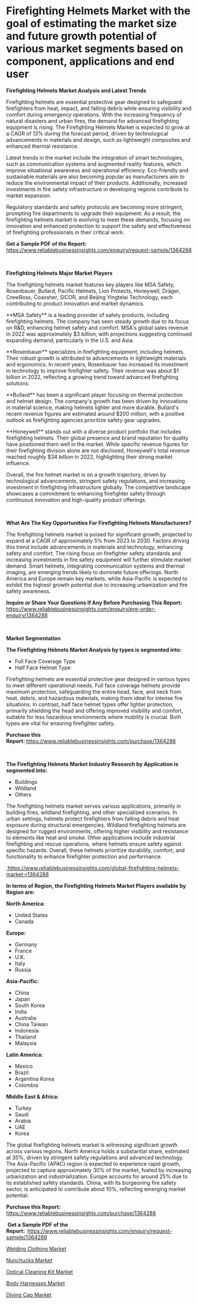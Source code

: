 <p><h1>Firefighting Helmets Market with the goal of estimating the market size and future growth potential of various market segments based on component, applications and end user</h1></p><p><strong>Firefighting Helmets Market Analysis and Latest Trends</strong></p>
<p><p>Firefighting helmets are essential protective gear designed to safeguard firefighters from heat, impact, and falling debris while ensuring visibility and comfort during emergency operations. With the increasing frequency of natural disasters and urban fires, the demand for advanced firefighting equipment is rising. The Firefighting Helmets Market is expected to grow at a CAGR of 13% during the forecast period, driven by technological advancements in materials and design, such as lightweight composites and enhanced thermal resistance.</p><p>Latest trends in the market include the integration of smart technologies, such as communication systems and augmented reality features, which improve situational awareness and operational efficiency. Eco-friendly and sustainable materials are also becoming popular as manufacturers aim to reduce the environmental impact of their products. Additionally, increased investments in fire safety infrastructure in developing regions contribute to market expansion.</p><p>Regulatory standards and safety protocols are becoming more stringent, prompting fire departments to upgrade their equipment. As a result, the firefighting helmets market is evolving to meet these demands, focusing on innovation and enhanced protection to support the safety and effectiveness of firefighting professionals in their critical work.</p></p>
<p><strong>Get a Sample PDF of the Report:&nbsp;</strong> <a href="https://www.reliablebusinessinsights.com/enquiry/request-sample/1364288?utm_campaign=1837&utm_medium=2&utm_source=Github&utm_content=ia&utm_term=07022025&utm_id=firefighting-helmets">https://www.reliablebusinessinsights.com/enquiry/request-sample/1364288</a></p>
<p>&nbsp;</p>
<p><strong>Firefighting Helmets Major Market Players</strong></p>
<p><p>The firefighting helmets market features key players like MSA Safety, Rosenbauer, Bullard, Pacific Helmets, Lion Protects, Honeywell, Dräger, CrewBoss, Coaxsher, SICOR, and Beijing Yingtelai Technology, each contributing to product innovation and market dynamics.</p><p>**MSA Safety** is a leading provider of safety products, including firefighting helmets. The company has seen steady growth due to its focus on R&D, enhancing helmet safety and comfort. MSA's global sales revenue in 2022 was approximately $3 billion, with projections suggesting continued expanding demand, particularly in the U.S. and Asia.</p><p>**Rosenbauer** specializes in firefighting equipment, including helmets. Their robust growth is attributed to advancements in lightweight materials and ergonomics. In recent years, Rosenbauer has increased its investment in technology to improve firefighter safety. Their revenue was about $1 billion in 2022, reflecting a growing trend toward advanced firefighting solutions.</p><p>**Bullard** has been a significant player focusing on thermal protection and helmet design. The company's growth has been driven by innovations in material science, making helmets lighter and more durable. Bullard's recent revenue figures are estimated around $200 million, with a positive outlook as firefighting agencies prioritize safety gear upgrades.</p><p>**Honeywell** stands out with a diverse product portfolio that includes firefighting helmets. Their global presence and brand reputation for quality have positioned them well in the market. While specific revenue figures for their firefighting division alone are not disclosed, Honeywell's total revenue reached roughly $34 billion in 2022, highlighting their strong market influence.</p><p>Overall, the fire helmet market is on a growth trajectory, driven by technological advancements, stringent safety regulations, and increasing investment in firefighting infrastructure globally. The competitive landscape showcases a commitment to enhancing firefighter safety through continuous innovation and high-quality product offerings.</p></p>
<p>&nbsp;</p>
<p><strong>What Are The Key Opportunities For Firefighting Helmets Manufacturers?</strong></p>
<p><p>The firefighting helmets market is poised for significant growth, projected to expand at a CAGR of approximately 5% from 2023 to 2030. Factors driving this trend include advancements in materials and technology, enhancing safety and comfort. The rising focus on firefighter safety standards and increasing investments in fire safety equipment will further stimulate market demand. Smart helmets, integrating communication systems and thermal imaging, are emerging trends likely to dominate future offerings. North America and Europe remain key markets, while Asia-Pacific is expected to exhibit the highest growth potential due to increasing urbanization and fire safety awareness.</p></p>
<p><strong>Inquire or Share Your Questions If Any Before Purchasing This Report:</strong> <a href="https://www.reliablebusinessinsights.com/enquiry/pre-order-enquiry/1364288?utm_campaign=1837&utm_medium=2&utm_source=Github&utm_content=ia&utm_term=07022025&utm_id=firefighting-helmets">https://www.reliablebusinessinsights.com/enquiry/pre-order-enquiry/1364288</a></p>
<p>&nbsp;</p>
<p><strong>Market Segmentation</strong></p>
<p><strong>The Firefighting Helmets Market Analysis by types is segmented into:</strong></p>
<p><ul><li>Full Face Coverage Type</li><li>Half Face Helmet Type</li></ul></p>
<p><p>Firefighting helmets are essential protective gear designed in various types to meet different operational needs. Full face coverage helmets provide maximum protection, safeguarding the entire head, face, and neck from heat, debris, and hazardous materials, making them ideal for intense fire situations. In contrast, half face helmet types offer lighter protection, primarily shielding the head and offering improved visibility and comfort, suitable for less hazardous environments where mobility is crucial. Both types are vital for ensuring firefighter safety.</p></p>
<p><strong>Purchase this Report:&nbsp;</strong><a href="https://www.reliablebusinessinsights.com/purchase/1364288?utm_campaign=1837&utm_medium=2&utm_source=Github&utm_content=ia&utm_term=07022025&utm_id=firefighting-helmets">https://www.reliablebusinessinsights.com/purchase/1364288</a></p>
<p>&nbsp;</p>
<p><strong>The Firefighting Helmets Market Industry Research by Application is segmented into:</strong></p>
<p><ul><li>Buildings</li><li>Wildland</li><li>Others</li></ul></p>
<p><p>The firefighting helmets market serves various applications, primarily in building fires, wildland firefighting, and other specialized scenarios. In urban settings, helmets protect firefighters from falling debris and heat exposure during structural emergencies. Wildland firefighting helmets are designed for rugged environments, offering higher visibility and resistance to elements like heat and smoke. Other applications include industrial firefighting and rescue operations, where helmets ensure safety against specific hazards. Overall, these helmets prioritize durability, comfort, and functionality to enhance firefighter protection and performance.</p></p>
<p><a href="https://www.reliablebusinessinsights.com/global-firefighting-helmets-market-r1364288?utm_campaign=1837&utm_medium=2&utm_source=Github&utm_content=ia&utm_term=07022025&utm_id=firefighting-helmets">&nbsp;https://www.reliablebusinessinsights.com/global-firefighting-helmets-market-r1364288</a></p>
<p><strong>In terms of Region, the Firefighting Helmets Market Players available by Region are:</strong></p>
<p>
    <p> <strong> North America: </strong>
        <ul>
            <li>United States</li>
            <li>Canada</li>
        </ul>
        </p> 
    <p> <strong> Europe: </strong>
        <ul>
            <li>Germany</li>
            <li>France</li>
            <li>U.K.</li>
            <li>Italy</li>
            <li>Russia</li>
        </ul>
        </p> 
    <p> <strong> Asia-Pacific: </strong>
        <ul>
            <li>China</li>
            <li>Japan</li>
            <li>South Korea</li>
            <li>India</li>
            <li>Australia</li>
            <li>China Taiwan</li>
            <li>Indonesia</li>
            <li>Thailand</li>
            <li>Malaysia</li>
        </ul>
        </p> 
    <p> <strong> Latin America: </strong>
        <ul>
            <li>Mexico</li>
            <li>Brazil</li>
            <li>Argentina Korea</li>
            <li>Colombia</li>
        </ul>
        </p> 
    <p> <strong> Middle East & Africa: </strong>
        <ul>
            <li>Turkey</li>
            <li>Saudi</li>
            <li>Arabia</li>
            <li>UAE</li>
            <li>Korea</li>
        </ul>
    </p>
    </p>
<p><p>The global firefighting helmets market is witnessing significant growth across various regions. North America holds a substantial share, estimated at 35%, driven by stringent safety regulations and advanced technology. The Asia-Pacific (APAC) region is expected to experience rapid growth, projected to capture approximately 30% of the market, fueled by increasing urbanization and industrialization. Europe accounts for around 25% due to its established safety standards. China, with its burgeoning fire safety sector, is anticipated to contribute about 10%, reflecting emerging market potential.</p></p>
<p><strong>Purchase this Report: </strong><a href="https://www.reliablebusinessinsights.com/purchase/1364288?utm_campaign=1837&utm_medium=2&utm_source=Github&utm_content=ia&utm_term=07022025&utm_id=firefighting-helmets">https://www.reliablebusinessinsights.com/purchase/1364288</a></p>
<p>&nbsp;<strong>Get a Sample PDF of the Report:&nbsp;&nbsp;</strong><a href="https://www.reliablebusinessinsights.com/enquiry/request-sample/1364288?utm_campaign=1837&utm_medium=2&utm_source=Github&utm_content=ia&utm_term=07022025&utm_id=firefighting-helmets">https://www.reliablebusinessinsights.com/enquiry/request-sample/1364288</a></p>
<p><strong></strong></p>
<p><p><a href="https://github.com/fatumobinnu/Market-Research-Report-List-1/blob/main/welding-clothing-market.md?utm_campaign=1837&utm_medium=2&utm_source=Github&utm_content=ia&utm_term=07022025&utm_id=firefighting-helmets">Welding Clothing Market</a></p><p><a href="https://github.com/chkrselia/Market-Research-Report-List-1/blob/main/nunchucks-market.md?utm_campaign=1837&utm_medium=2&utm_source=Github&utm_content=ia&utm_term=07022025&utm_id=firefighting-helmets">Nunchucks Market</a></p><p><a href="https://github.com/kaddahblejc/Market-Research-Report-List-1/blob/main/optical-cleaning-kit-market.md?utm_campaign=1837&utm_medium=2&utm_source=Github&utm_content=ia&utm_term=07022025&utm_id=firefighting-helmets">Optical Cleaning Kit Market</a></p><p><a href="https://github.com/gyenesephacy/Market-Research-Report-List-1/blob/main/body-harnesses-market.md?utm_campaign=1837&utm_medium=2&utm_source=Github&utm_content=ia&utm_term=07022025&utm_id=firefighting-helmets">Body Harnesses Market</a></p><p><a href="https://github.com/pidlisseas/Market-Research-Report-List-1/blob/main/diving-cap-market.md?utm_campaign=1837&utm_medium=2&utm_source=Github&utm_content=ia&utm_term=07022025&utm_id=firefighting-helmets">Diving Cap Market</a></p></p>